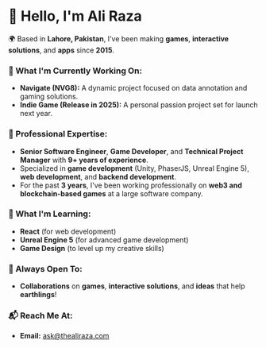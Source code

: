 # 👋 Hello, I'm Ali Raza

🌍 Based in **Lahore, Pakistan**, I've been making **games**, **interactive solutions**, and **apps** since **2015**.

### 🚀 What I'm Currently Working On:
- **Navigate (NVG8):** A dynamic project focused on data annotation and gaming solutions.
- **Indie Game (Release in 2025):** A personal passion project set for launch next year.

### 💼 Professional Expertise:
- **Senior Software Engineer**, **Game Developer**, and **Technical Project Manager** with **9+ years of experience**.
- Specialized in **game development** (Unity, PhaserJS, Unreal Engine 5), **web development**, and **backend development**.
- For the past **3 years**, I've been working professionally on **web3 and blockchain-based games** at a large software company.

### 🧠 What I'm Learning:
- **React** (for web development)
- **Unreal Engine 5** (for advanced game development)
- **Game Design** (to level up my creative skills)

### 🌱 Always Open To:
- **Collaborations** on **games**, **interactive solutions**, and **ideas** that help **earthlings**!

### 📬 Reach Me At:
- **Email:** ask@thealiraza.com
